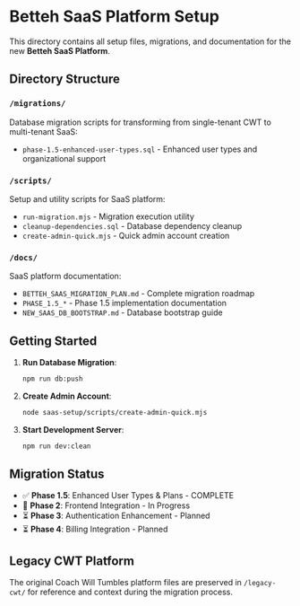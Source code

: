 # Betteh SaaS Platform Setup

This directory contains all setup files, migrations, and documentation for the new **Betteh SaaS Platform**.

## Directory Structure

### `/migrations/`
Database migration scripts for transforming from single-tenant CWT to multi-tenant SaaS:
- `phase-1.5-enhanced-user-types.sql` - Enhanced user types and organizational support

### `/scripts/`
Setup and utility scripts for SaaS platform:
- `run-migration.mjs` - Migration execution utility
- `cleanup-dependencies.sql` - Database dependency cleanup
- `create-admin-quick.mjs` - Quick admin account creation

### `/docs/`
SaaS platform documentation:
- `BETTEH_SAAS_MIGRATION_PLAN.md` - Complete migration roadmap
- `PHASE_1.5_*` - Phase 1.5 implementation documentation
- `NEW_SAAS_DB_BOOTSTRAP.md` - Database bootstrap guide

## Getting Started

1. **Run Database Migration**:
   ```bash
   npm run db:push
   ```

2. **Create Admin Account**:
   ```bash
   node saas-setup/scripts/create-admin-quick.mjs
   ```

3. **Start Development Server**:
   ```bash
   npm run dev:clean
   ```

## Migration Status

- ✅ **Phase 1.5**: Enhanced User Types & Plans - COMPLETE
- 🚧 **Phase 2**: Frontend Integration - In Progress
- ⏳ **Phase 3**: Authentication Enhancement - Planned
- ⏳ **Phase 4**: Billing Integration - Planned

## Legacy CWT Platform

The original Coach Will Tumbles platform files are preserved in `/legacy-cwt/` for reference and context during the migration process.
